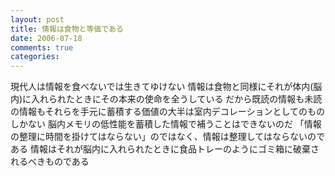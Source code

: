 ```yaml
---
layout: post
title: 情報は食物と等価である
date: 2006-07-18
comments: true
categories:
---
```



現代人は情報を食べないでは生きてゆけない
情報は食物と同様にそれが体内(脳内)に入れられたときにその本来の使命を全うしている
だから既読の情報も未読の情報もそれらを手元に蓄積する価値の大半は室内デコレーションとしてのものしかない
脳内メモリの低性能を蓄積した情報で補うことはできないのだ
「情報の整理に時間を掛けてはならない」のではなく、情報は整理してはならないのである
情報はそれが脳内に入れられたときに食品トレーのようにゴミ箱に破棄されるべきものである